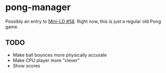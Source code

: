 # pong-manager
Possibly an entry to [Mini-LD #58][minild]. Right now, this is just a
regular old Pong game.

## TODO
- Make ball bounces more physically accurate
- Make CPU player more "clever"
- Show scores

[minild]: http://ludumdare.com/compo/2015/03/13/mini-ld-58-march-20-29/
